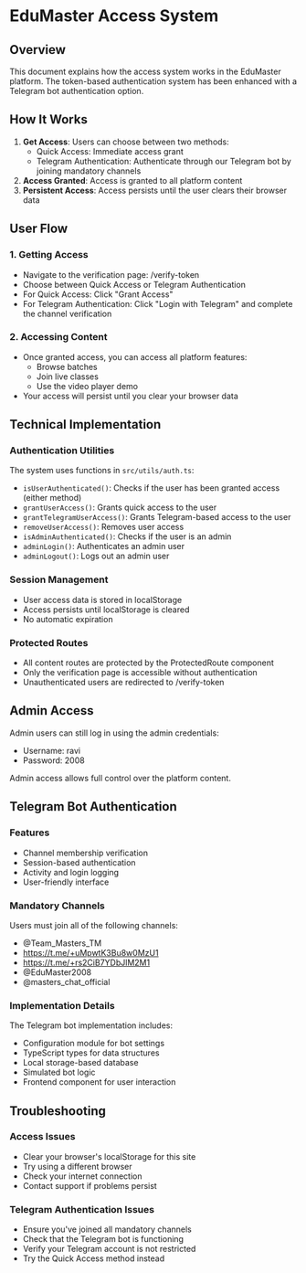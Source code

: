 # EduMaster Access System

## Overview

This document explains how the access system works in the EduMaster platform. The token-based authentication system has been enhanced with a Telegram bot authentication option.

## How It Works

1. **Get Access**: Users can choose between two methods:
   - Quick Access: Immediate access grant
   - Telegram Authentication: Authenticate through our Telegram bot by joining mandatory channels
2. **Access Granted**: Access is granted to all platform content
3. **Persistent Access**: Access persists until the user clears their browser data

## User Flow

### 1. Getting Access
- Navigate to the verification page: /verify-token
- Choose between Quick Access or Telegram Authentication
- For Quick Access: Click "Grant Access"
- For Telegram Authentication: Click "Login with Telegram" and complete the channel verification

### 2. Accessing Content
- Once granted access, you can access all platform features:
  - Browse batches
  - Join live classes
  - Use the video player demo
- Your access will persist until you clear your browser data

## Technical Implementation

### Authentication Utilities
The system uses functions in `src/utils/auth.ts`:
- `isUserAuthenticated()`: Checks if the user has been granted access (either method)
- `grantUserAccess()`: Grants quick access to the user
- `grantTelegramUserAccess()`: Grants Telegram-based access to the user
- `removeUserAccess()`: Removes user access
- `isAdminAuthenticated()`: Checks if the user is an admin
- `adminLogin()`: Authenticates an admin user
- `adminLogout()`: Logs out an admin user

### Session Management
- User access data is stored in localStorage
- Access persists until localStorage is cleared
- No automatic expiration

### Protected Routes
- All content routes are protected by the ProtectedRoute component
- Only the verification page is accessible without authentication
- Unauthenticated users are redirected to /verify-token

## Admin Access

Admin users can still log in using the admin credentials:
- Username: ravi
- Password: 2008

Admin access allows full control over the platform content.

## Telegram Bot Authentication

### Features
- Channel membership verification
- Session-based authentication
- Activity and login logging
- User-friendly interface

### Mandatory Channels
Users must join all of the following channels:
- @Team_Masters_TM
- https://t.me/+uMpwtK3Bu8w0MzU1
- https://t.me/+rs2CiB7YDbJlM2M1
- @EduMaster2008
- @masters_chat_official

### Implementation Details
The Telegram bot implementation includes:
- Configuration module for bot settings
- TypeScript types for data structures
- Local storage-based database
- Simulated bot logic
- Frontend component for user interaction

## Troubleshooting

### Access Issues
- Clear your browser's localStorage for this site
- Try using a different browser
- Check your internet connection
- Contact support if problems persist

### Telegram Authentication Issues
- Ensure you've joined all mandatory channels
- Check that the Telegram bot is functioning
- Verify your Telegram account is not restricted
- Try the Quick Access method instead
